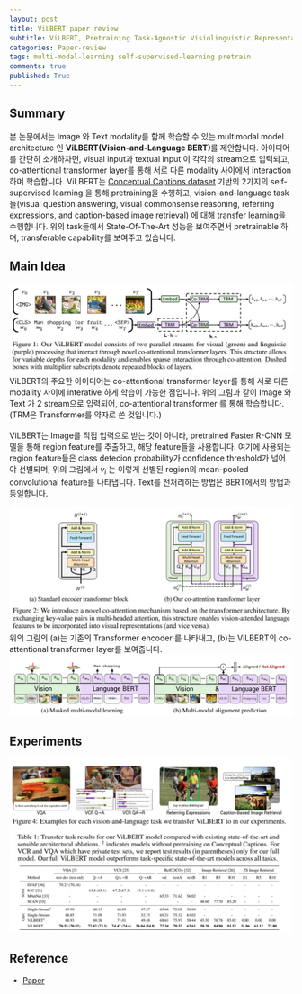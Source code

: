 ```yaml
---
layout: post
title: ViLBERT paper review
subtitle: ViLBERT, Pretraining Task-Agnostic Visiolinguistic Representations for Vision-and-Language Tasks
categories: Paper-review
tags: multi-modal-learning self-supervised-learning pretrain
comments: true
published: True
---
```


## Summary 
본 논문에서는 Image 와 Text modality를 함께 학습할 수 있는 multimodal model architecture 인 <strong>ViLBERT(Vision-and-Language BERT)</strong>를 제안합니다. 아이디어를 간단히 소개하자면, visual input과 textual input 이 각각의 stream으로 입력되고, co-attentional transformer layer를 통해 서로 다른 modality 사이에서 interaction하며 학습합니다. ViLBERT는 [Conceptual Captions dataset](https://ai.google.com/research/ConceptualCaptions/) 기반의 2가지의 self-supervised learning 을 통해 pretraining을 수행하고, vision-and-language task들(visual question answering, visual commonsense reasoning, referring expressions, and caption-based image retrieval) 에 대해 transfer learning을 수행합니다. 위의 task들에서 State-Of-The-Art 성능을 보여주면서 pretrainable 하며, transferable capability를 보여주고 있습니다.
## Main Idea
![model architecture](../assets/images/vilbert/fig1.jpg)
ViLBERT의 주요한 아이디어는 co-attentional transformer layer를 통해 서로 다른 modality 사이에 interative 하게 학습이 가능한 점입니다. 위의 그림과 같이 Image 와 Text 가 2 stream으로 입력되어, co-attentional transformer 를 통해 학습합니다. (TRM은 Transformer를 약자로 쓴 것입니다.) <br><br>
ViLBERT는 Image를 직접 입력으로 받는 것이 아니라, pretrained Faster R-CNN 모델을 통해 region feature를 추출하고, 해당 feature들을 사용합니다. 여기에 사용되는 region feature들은 class detecion probability가 confidence threshold가 넘어야 선별되며, 위의 그림에서 $v_i$ 는 이렇게 선별된 region의 mean-pooled convolutional feature를 나타냅니다. Text를 전처리하는 방법은 BERT에서의 방법과 동일합니다. 

![fig](../assets/images/vilbert/fig2.jpg)
위의 그림의 (a)는 기존의 Transformer encoder 를 나타내고, (b)는 ViLBERT의 co-attentional transformer layer를 보여줍니다. 
![fig](../assets/images/vilbert/fig3.jpg)
## Experiments 
![fig](../assets/images/vilbert/fig4.jpg)
![fig](../assets/images/vilbert/fig5.jpg)
## Reference
- <a href="https://arxiv.org/abs/1908.02265"> Paper </a><br>
<!-- ## 느낀 점 -->


<!-- ## Main Contribution 
## Introduction
## Method
## Experiments 
## Conclusion  -->
<!-- - main contribution 
- intro
- method 
- exp 
- conclusion
- 느낀 점 & 논문 읽으며 궁금했던 점, 배운점  -->
